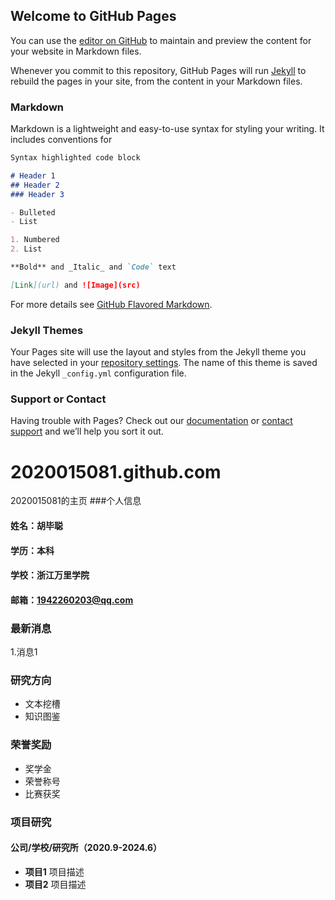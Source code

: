 ## Welcome to GitHub Pages

You can use the [editor on GitHub](https://github.com/2020015081/2020015081.github.com/edit/main/index.md) to maintain and preview the content for your website in Markdown files.

Whenever you commit to this repository, GitHub Pages will run [Jekyll](https://jekyllrb.com/) to rebuild the pages in your site, from the content in your Markdown files.

### Markdown

Markdown is a lightweight and easy-to-use syntax for styling your writing. It includes conventions for

```markdown
Syntax highlighted code block

# Header 1
## Header 2
### Header 3

- Bulleted
- List

1. Numbered
2. List

**Bold** and _Italic_ and `Code` text

[Link](url) and ![Image](src)
```

For more details see [GitHub Flavored Markdown](https://guides.github.com/features/mastering-markdown/).

### Jekyll Themes

Your Pages site will use the layout and styles from the Jekyll theme you have selected in your [repository settings](https://github.com/2020015081/2020015081.github.com/settings). The name of this theme is saved in the Jekyll `_config.yml` configuration file.

### Support or Contact

Having trouble with Pages? Check out our [documentation](https://docs.github.com/categories/github-pages-basics/) or [contact support](https://github.com/contact) and we’ll help you sort it out.
# 2020015081.github.com
2020015081的主页
###个人信息
#### 姓名：胡毕聪
#### 学历：本科
#### 学校：浙江万里学院
#### 邮箱：1942260203@qq.com

### 最新消息
1.消息1

### 研究方向
- 文本挖槽
- 知识图鉴

### 荣誉奖励
- 奖学金
- 荣誉称号
- 比赛获奖

### 项目研究
#### 公司/学校/研究所（2020.9-2024.6）
- **项目1**
项目描述
- **项目2**
项目描述
